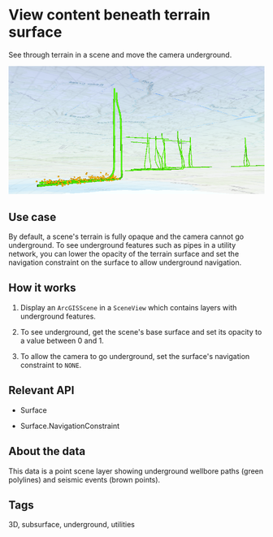 # View content beneath terrain surface

See through terrain in a scene and move the camera underground.

![](ViewContentBeneathTerrainSurface.png)

## Use case

By default, a scene's terrain is fully opaque and the camera cannot go underground. To see underground features such as pipes in a utility network, you can lower the opacity of the terrain surface and set the navigation constraint on the surface to allow underground navigation.

## How it works


1. Display an `ArcGISScene` in a `SceneView` which contains layers with underground features.

2. To see underground, get the scene's base surface and set its opacity to a value between 0 and 1.

3. To allow the camera to go underground, set the surface's navigation constraint to `NONE`.


## Relevant API


* Surface

* Surface.NavigationConstraint


## About the data

This data is a point scene layer showing underground wellbore paths (green polylines) and seismic events (brown points).

## Tags

3D, subsurface, underground, utilities